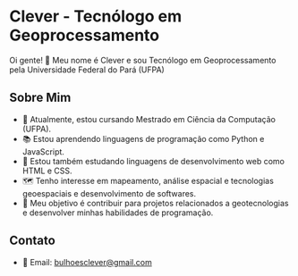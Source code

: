 # Clever - Tecnólogo em Geoprocessamento

Oi gente! 👾 Meu nome é Clever e sou Tecnólogo em Geoprocessamento pela Universidade Federal do Pará (UFPA)
## Sobre Mim

- 🌱 Atualmente, estou cursando Mestrado em Ciência da Computação (UFPA).
- 📚 Estou aprendendo linguagens de programação como Python e JavaScript.
- 👾 Estou também estudando linguagens de desenvolvimento web como HTML e CSS.
- 🗺️ Tenho interesse em mapeamento, análise espacial e tecnologias geoespaciais e desenvolvimento de softwares.
- 🎯 Meu objetivo é contribuir para projetos relacionados a geotecnologias e desenvolver minhas habilidades de programação.

## Contato

- 📧 Email: bulhoesclever@gmail.com

